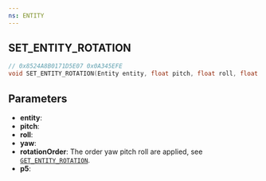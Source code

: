 ```yaml
---
ns: ENTITY
---
```

## SET_ENTITY_ROTATION

```c
// 0x8524A8B0171D5E07 0x0A345EFE
void SET_ENTITY_ROTATION(Entity entity, float pitch, float roll, float yaw, int rotationOrder, BOOL p5);
```

## Parameters
* **entity**: 
* **pitch**: 
* **roll**: 
* **yaw**: 
* **rotationOrder**: The order yaw pitch roll are applied, see [`GET_ENTITY_ROTATION`](#_0xAFBD61CC738D9EB9).
* **p5**: 

